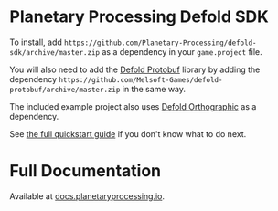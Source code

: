 # Planetary Processing Defold SDK

To install, add `https://github.com/Planetary-Processing/defold-sdk/archive/master.zip` as a dependency in your `game.project` file.

You will also need to add the [Defold Protobuf](https://github.com/Melsoft-Games/defold-protobuf) library by adding the dependency `https://github.com/Melsoft-Games/defold-protobuf/archive/master.zip` in the same way.

The included example project also uses [Defold Orthographic](https://github.com/britzl/defold-orthographic/) as a dependency.

See [the full quickstart guide](https://docs.planetaryprocessing.io/quick-start/defold) if you don't know what to do next.

# Full Documentation
Available at [docs.planetaryprocessing.io](https://docs.planetaryprocessing.io/sdks/defold).
